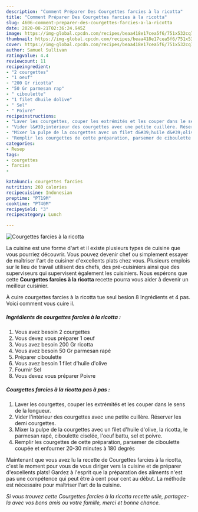 ```yaml
---
description: "Comment Préparer Des Courgettes farcies à la ricotta"
title: "Comment Préparer Des Courgettes farcies à la ricotta"
slug: 4606-comment-preparer-des-courgettes-farcies-a-la-ricotta
date: 2020-08-21T02:36:24.945Z
image: https://img-global.cpcdn.com/recipes/beaa418e17cea5f6/751x532cq70/courgettes-farcies-a-la-ricotta-photo-principale-de-la-recette.jpg
thumbnail: https://img-global.cpcdn.com/recipes/beaa418e17cea5f6/751x532cq70/courgettes-farcies-a-la-ricotta-photo-principale-de-la-recette.jpg
cover: https://img-global.cpcdn.com/recipes/beaa418e17cea5f6/751x532cq70/courgettes-farcies-a-la-ricotta-photo-principale-de-la-recette.jpg
author: Samuel Sullivan
ratingvalue: 4.4
reviewcount: 11
recipeingredient:
- "2 courgettes"
- "1 oeuf"
- "200 Gr ricotta"
- "50 Gr parmesan rap"
- " ciboulette"
- "1 filet dhuile dolive"
- " Sel"
- " Poivre"
recipeinstructions:
- "Laver les courgettes, couper les extrémités et les couper dans le sens de la longueur."
- "Vider l&#39;intérieur des courgettes avec une petite cuillère. Réserver les demi courgettes."
- "Mixer la pulpe de la courgettes avec un filet d&#39;huile d&#39;olive, la ricotta, le parmesan rapé, ciboulette ciselée, l&#39;oeuf battu, sel et poivre."
- "Remplir les courgettes de cette préparation, parsemer de ciboulette coupée et enfourner 20-30 minutes à 180 degrés"
categories:
- Resep
tags:
- courgettes
- farcies
- 

katakunci: courgettes farcies  
nutrition: 260 calories
recipecuisine: Indonesian
preptime: "PT19M"
cooktime: "PT40M"
recipeyield: "3"
recipecategory: Lunch

---
```



![Courgettes farcies à la ricotta](https://img-global.cpcdn.com/recipes/beaa418e17cea5f6/751x532cq70/courgettes-farcies-a-la-ricotta-photo-principale-de-la-recette.jpg)

La cuisine est une forme d'art et il existe plusieurs types de cuisine que vous pourriez découvrir. Vous pouvez devenir chef ou simplement essayer de maîtriser l'art de cuisiner d'excellents plats chez vous. Plusieurs emplois sur le lieu de travail utilisent des chefs, des pré-cuisiniers ainsi que des superviseurs qui supervisent également les cuisiniers. Nous espérons que cette <strong> Courgettes farcies à la ricotta </strong> recette pourra vous aider à devenir un meilleur cuisinier.

<!--inarticleads1-->

À cuire courgettes farcies à la ricotta tue seul besion 8 Ingrédients et 4 pas. Voici comment vous cuire il.

##### Ingrédients de courgettes farcies à la ricotta :

1. Vous avez besoin 2 courgettes
1. Vous devez vous préparer 1 oeuf
1. Vous avez besoin 200 Gr ricotta
1. Vous avez besoin 50 Gr parmesan rapé
1. Préparer  ciboulette
1. Vous avez besoin 1 filet d&#39;huile d&#39;olive
1. Fournir  Sel
1. Vous devez vous préparer  Poivre




<!--inarticleads2-->

##### Courgettes farcies à la ricotta pas à pas :

1. Laver les courgettes, couper les extrémités et les couper dans le sens de la longueur.
1. Vider l&#39;intérieur des courgettes avec une petite cuillère. Réserver les demi courgettes.
1. Mixer la pulpe de la courgettes avec un filet d&#39;huile d&#39;olive, la ricotta, le parmesan rapé, ciboulette ciselée, l&#39;oeuf battu, sel et poivre.
1. Remplir les courgettes de cette préparation, parsemer de ciboulette coupée et enfourner 20-30 minutes à 180 degrés




<!--inarticleads1-->

<p>
Maintenant que vous avez lu la recette de Courgettes farcies à la ricotta, c'est le moment pour vous de vous diriger vers la cuisine et de préparer d'excellents plats! Gardez à l'esprit que la préparation des aliments n'est pas une compétence qui peut être à cent pour cent au début. La méthode est nécessaire pour maîtriser l'art de la cuisine.
</p>

<p>
<i>Si vous trouvez cette Courgettes farcies à la ricotta recette utile, partagez-la avec vos bons amis ou votre famille, merci et bonne chance.</i>
</p>

